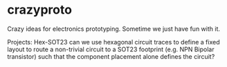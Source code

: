 # crazyproto
Crazy ideas for electronics prototyping. Sometime we just have fun with it.

Projects:
Hex-SOT23 can we use hexagonal circuit traces to define a fixed layout to route a non-trivial circuit to a SOT23 footprint (e.g. NPN Bipolar transistor) such that the component placement alone defines the circuit?

